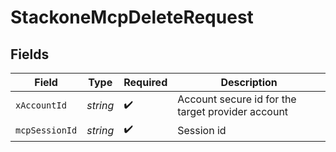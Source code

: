 # StackoneMcpDeleteRequest


## Fields

| Field                                             | Type                                              | Required                                          | Description                                       |
| ------------------------------------------------- | ------------------------------------------------- | ------------------------------------------------- | ------------------------------------------------- |
| `xAccountId`                                      | *string*                                          | :heavy_check_mark:                                | Account secure id for the target provider account |
| `mcpSessionId`                                    | *string*                                          | :heavy_check_mark:                                | Session id                                        |